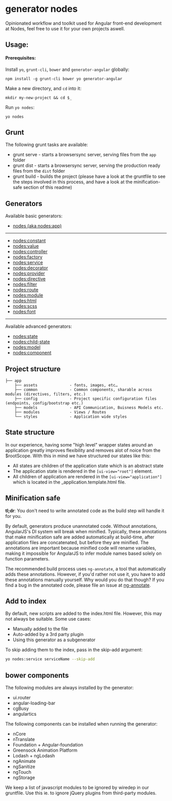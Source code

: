 # generator nodes

Opinionated workflow and toolkit used for Angular front-end development at Nodes, feel free to use it for your own projects aswell.

## Usage:

#### Prerequisites:

Install `yo`, `grunt-cli`, `bower` and `generator-angular` globally:
```
npm install -g grunt-cli bower yo generator-angular
```

Make a new directory, and `cd` into it:
```
mkdir my-new-project && cd $_
```

Run `yo nodes`:
```
yo nodes
```

## Grunt

The following grunt tasks are available:
- grunt serve - starts a browsersync server, serving files from the `app` folder
- grunt dist - starts a browsersync server, serving the production ready files from the `dist` folder
- grunt build - builds the project (please have a look at the gruntfile to see the steps involved in this process, and have a look at the minification-safe section of this readme) 

## Generators

Available basic generators:


* <a href="https://github.com/nodesagency/generator-nodes/tree/master/app" target="_blank">nodes (aka nodes:app)</a>

---

* <a href="https://github.com/nodesagency/generator-nodes/tree/master/constant" target="_blank">nodes:constant</a>
* <a href="https://github.com/nodesagency/generator-nodes/tree/master/value" target="_blank">nodes:value</a>
* <a href="https://github.com/nodesagency/generator-nodes/tree/master/controller" target="_blank">nodes:controller</a>
* <a href="https://github.com/nodesagency/generator-nodes/tree/master/factory" target="_blank">nodes:factory</a>
* <a href="https://github.com/nodesagency/generator-nodes/tree/master/service" target="_blank">nodes:service</a>
* <a href="https://github.com/nodesagency/generator-nodes/tree/master/decorator" target="_blank">nodes:decorator</a>
* <a href="https://github.com/nodesagency/generator-nodes/tree/master/provider" target="_blank">nodes:provider</a>
* <a href="https://github.com/nodesagency/generator-nodes/tree/master/directive" target="_blank">nodes:directive</a>
* <a href="https://github.com/nodesagency/generator-nodes/tree/master/filter" target="_blank">nodes:filter</a>
* <a href="https://github.com/nodesagency/generator-nodes/tree/master/route" target="_blank">nodes:route</a>
* <a href="https://github.com/nodesagency/generator-nodes/tree/master/module" target="_blank">nodes:module</a>
* <a href="https://github.com/nodesagency/generator-nodes/tree/master/html" target="_blank">nodes:html</a>
* <a href="https://github.com/nodesagency/generator-nodes/tree/master/scss" target="_blank">nodes:scss</a>
* <a href="https://github.com/nodesagency/generator-nodes/tree/master/font" target="_blank">nodes:font</a>

---

Available advanced generators:
* <a href="https://github.com/nodesagency/generator-nodes/tree/master/state" target="_blank">nodes:state</a>
* <a href="https://github.com/nodesagency/generator-nodes/tree/master/child-state" target="_blank">nodes:child-state</a>
* <a href="https://github.com/nodesagency/generator-nodes/tree/master/model" target="_blank">nodes:model</a>
* <a href="https://github.com/nodesagency/generator-nodes/tree/master/component" target="_blank">nodes:component</a>

## Project structure

    ├── app
        ├── assets              - fonts, images, etc…
        ├── common              - Common components, sharable across modules (directives, filters, etc.)
        ├── config              - Project specific configuration files (endpoints, config/bootstrap etc.)
        ├── models              - API Communication, Buisness Models etc.
        ├── modules             - Views / Routes
        └── styles				- Application wide styles

## State structure

In our experience, having some "high level" wrapper states around an application greatly improves flexibility and removes alot of noice from the $rootScope. With this in mind we have structured our states like this:

* All states are children of the application state which is an abstract state
* The application state is rendered in the `[ui-view="root"]` element.
* All children of application are rendered in the `[ui-view="application"]` which is located in the _application.template.html file.

## Minification safe

**tl;dr**: You don't need to write annotated code as the build step will
handle it for you.

By default, generators produce unannotated code. Without annotations, AngularJS's DI system will break when minified. Typically, these annotations that make minification safe are added automatically at build-time, after application files are concatenated, but before they are minified. The annotations are important because minified code will rename variables, making it impossible for AngularJS to infer module names based solely on function parameters.

The recommended build process uses `ng-annotate`, a tool that automatically adds these annotations. However, if you'd rather not use it, you have to add these annotations manually yourself. Why would you do that though? If you find a bug
in the annotated code, please file an issue at [ng-annotate](https://github.com/olov/ng-annotate/issues).

## Add to index

By default, new scripts are added to the index.html file. However, this may not always be suitable. Some use cases:

* Manually added to the file
* Auto-added by a 3rd party plugin
* Using this generator as a subgenerator

To skip adding them to the index, pass in the skip-add argument:
```bash
yo nodes:service serviceName --skip-add
```

## bower components

The following modules are always installed by the generator:

* ui.router
* angular-loading-bar
* cgBusy
* angulartics

The following components can be installed when running the generator:

* nCore
* nTranslate
* Foundation + Angular-foundation
* Greensock Animation Platform
* Lodash + ngLodash
* ngAnimate
* ngSanitize
* ngTouch
* ngStorage

We keep a list of javascript modules to be ignored by wiredep in our gruntfile. Use this ie. to ignore jQuery plugins from third-party modules.
